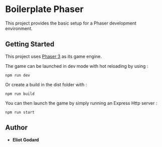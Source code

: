 # Boilerplate Phaser

This project provides the basic setup for a Phaser development environment.

## Getting Started

This project uses [Phaser 3](https://phaser.io/phaser3) as its game engine.

The game can be launched in dev mode with hot reloading by using :

```
npm run dev
```

Or create a build in the dist folder with :

```
npm run build
```

You can then launch the game by simply running an Express Http server :

```
npm run start
```

## Author

- **Eliot Godard**
